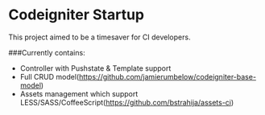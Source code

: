 # Codeigniter Startup

This project aimed to be a timesaver for CI developers.

###Currently contains:
* Controller with Pushstate & Template support
* Full CRUD model(https://github.com/jamierumbelow/codeigniter-base-model)
* Assets management which support LESS/SASS/CoffeeScript(https://github.com/bstrahija/assets-ci)
